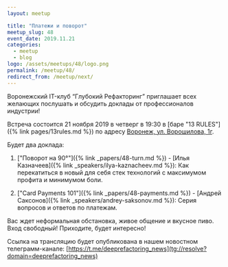 ```yaml
---
layout: meetup

title: "Платежи и поворот"
meetup_slug: 48
event_date: 2019.11.21
categories:
  - meetup
  - blog
logo: /assets/meetups/48/logo.png
permalink: /meetup/48/
redirect_from: /meetup/next/
---
```


Воронежский IT-клуб “Глубокий Рефакторинг” приглашает всех желающих послушать и
обсудить доклады от профессионалов индустрии!

Встреча состоится 21 ноября 2019 в четверг в 19:30 в [баре "13 RULES"]({% link
pages/13rules.md %}) по адресу [Воронеж, ул. Ворошилова,
1г](https://go.2gis.com/6mn3t).

Будет два доклада:

1. ["Поворот на 90°"]({% link _papers/48-turn.md %}) - [Илья Казначеев]({% link
   _speakers/ilya-kaznacheev.md %}): Как перекатиться в новый для себя стек
   технологий с максимумом профита и минимумом боли.

2. ["Card Payments 101"]({% link _papers/48-payments.md %}) - [Андрей Саксонов]({% link
   _speakers/andrey-saksonov.md %}): Серия вопросов и ответов по платежам.

Вас ждет неформальная обстановка, живое общение и вкусное пиво. Вход свободный!
Приходите, будет интересно!

Ссылка на трансляцию будет опубликована в нашем новостном телеграмм-канале:
[https://t.me/deeprefactoring_news](tg://resolve?domain=deeprefactoring_news)
